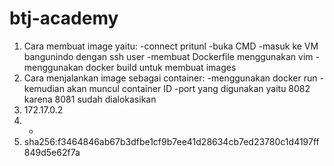 # btj-academy
1. Cara membuat image yaitu:
   -connect pritunl
   -buka CMD
   -masuk ke VM bangunindo dengan ssh user
   -membuat Dockerfile menggunakan vim
   -menggunakan docker build untuk membuat images
2. Cara menjalankan image sebagai container:
   -menggunakan docker run
   -kemudian akan muncul container ID
   -port yang digunakan yaitu 8082 karena 8081 sudah dialokasikan
3. 172.17.0.2
4. -
5. sha256:f3464846ab67b3dfbe1cf9b7ee41d28634cb7ed23780c1d4197ff849d5e62f7a
